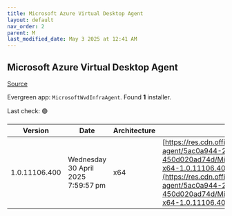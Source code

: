 ```yaml
---
title: Microsoft Azure Virtual Desktop Agent
layout: default
nav_order: 2
parent: M
last_modified_date: May 3 2025 at 12:41 AM
---
```


## Microsoft Azure Virtual Desktop Agent

[Source](https://learn.microsoft.com/en-us/azure/virtual-desktop/add-session-hosts-host-pool?tabs=portal%2Cgui#register-session-hosts-to-a-host-pool)

Evergreen app: `MicrosoftWvdInfraAgent`. Found **1** installer.

Last check: 🟢

| Version       | Date                               | Architecture | URI                                                                                                                                                                                                                                                                                                      |
| ------------- | ---------------------------------- | ------------ | -------------------------------------------------------------------------------------------------------------------------------------------------------------------------------------------------------------------------------------------------------------------------------------------------------- |
| 1.0.11106.400 | Wednesday 30 April 2025 7:59:57 pm | x64          | [https://res.cdn.office.net/s01-remote-desktop-agent/5ac0a944-216a-4ab8-839d-450d020ad74d/Microsoft.RDInfra.RDAgent.Installer-x64-1.0.11106.400.msi](https://res.cdn.office.net/s01-remote-desktop-agent/5ac0a944-216a-4ab8-839d-450d020ad74d/Microsoft.RDInfra.RDAgent.Installer-x64-1.0.11106.400.msi) |
